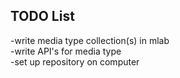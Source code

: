 
TODO List
-----------------
-write media type collection(s) in mlab  
-write API's for media type  
-set up repository on computer  
